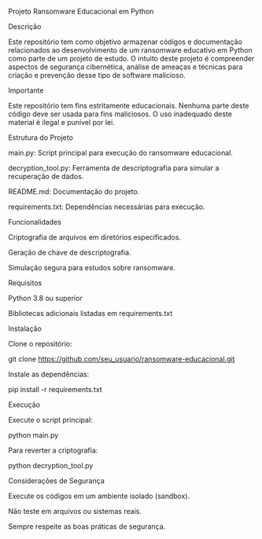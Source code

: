 Projeto Ransomware Educacional em Python

Descrição

Este repositório tem como objetivo armazenar códigos e documentação relacionados ao desenvolvimento de um ransomware educativo em Python como parte de um projeto de estudo. O intuito deste projeto é compreender aspectos de segurança cibernética, análise de ameaças e técnicas para criação e prevenção desse tipo de software malicioso.

Importante

Este repositório tem fins estritamente educacionais. Nenhuma parte deste código deve ser usada para fins maliciosos. O uso inadequado deste material é ilegal e punível por lei.

Estrutura do Projeto

main.py: Script principal para execução do ransomware educacional.

decryption_tool.py: Ferramenta de descriptografia para simular a recuperação de dados.

README.md: Documentação do projeto.

requirements.txt: Dependências necessárias para execução.

Funcionalidades

Criptografia de arquivos em diretórios especificados.

Geração de chave de descriptografia.

Simulação segura para estudos sobre ransomware.

Requisitos

Python 3.8 ou superior

Bibliotecas adicionais listadas em requirements.txt

Instalação

Clone o repositório:

git clone https://github.com/seu_usuario/ransomware-educacional.git

Instale as dependências:

pip install -r requirements.txt

Execução

Execute o script principal:

python main.py

Para reverter a criptografia:

python decryption_tool.py

Considerações de Segurança

Execute os códigos em um ambiente isolado (sandbox).

Não teste em arquivos ou sistemas reais.

Sempre respeite as boas práticas de segurança.
